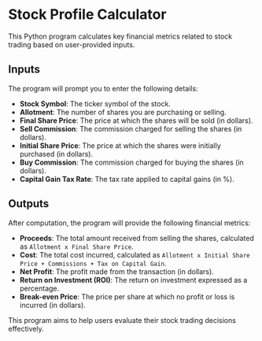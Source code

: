 
# Stock Profile Calculator

This Python program calculates key financial metrics related to stock trading based on user-provided inputs.

## Inputs

The program will prompt you to enter the following details:

- **Stock Symbol**: The ticker symbol of the stock.
- **Allotment**: The number of shares you are purchasing or selling.
- **Final Share Price**: The price at which the shares will be sold (in dollars).
- **Sell Commission**: The commission charged for selling the shares (in dollars).
- **Initial Share Price**: The price at which the shares were initially purchased (in dollars).
- **Buy Commission**: The commission charged for buying the shares (in dollars).
- **Capital Gain Tax Rate**: The tax rate applied to capital gains (in %).

## Outputs

After computation, the program will provide the following financial metrics:

- **Proceeds**: The total amount received from selling the shares, calculated as `Allotment x Final Share Price`.
- **Cost**: The total cost incurred, calculated as `Allotment x Initial Share Price + Commissions + Tax on Capital Gain`.
- **Net Profit**: The profit made from the transaction (in dollars).
- **Return on Investment (ROI)**: The return on investment expressed as a percentage.
- **Break-even Price**: The price per share at which no profit or loss is incurred (in dollars).

This program aims to help users evaluate their stock trading decisions effectively.
